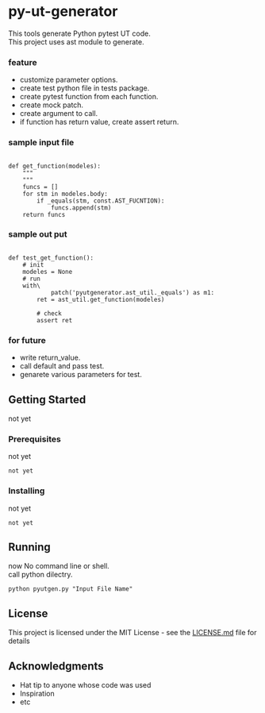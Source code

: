 # py-ut-generator
This tools generate Python pytest UT code.  
This project uses ast module to generate.

### feature

* customize parameter options.
* create test python file in tests package.
* create pytest function from each function.
* create mock patch.
* create argument to call.
* if function has return value, create assert return.



### sample input file

```

def get_function(modeles):
    """
    """
    funcs = []
    for stm in modeles.body:
        if _equals(stm, const.AST_FUCNTION):
            funcs.append(stm)
    return funcs
```

### sample out put

```

def test_get_function():
    # init
    modeles = None
    # run
    with\
            patch('pyutgenerator.ast_util._equals') as m1:
        ret = ast_util.get_function(modeles)

        # check
        assert ret

```
### for future

* write return_value.
* call default and pass test.
* genarete various parameters for test.

## Getting Started

not yet

### Prerequisites

not yet

```
not yet
```

### Installing

not yet


```
not yet
```



## Running

now No command line or shell.  
call python dilectry.

```
python pyutgen.py "Input File Name"
```

## License

This project is licensed under the MIT License - see the [LICENSE.md](LICENSE.md) file for details

## Acknowledgments

* Hat tip to anyone whose code was used
* Inspiration
* etc

